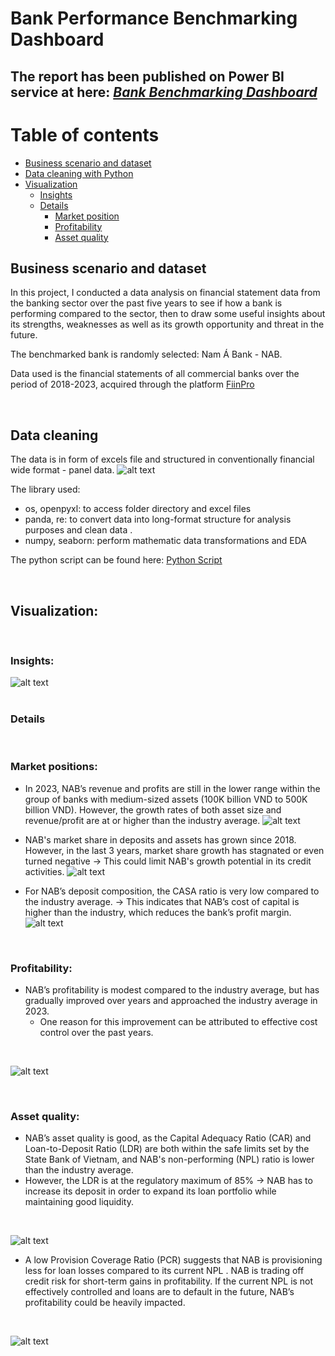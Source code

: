 # Bank Performance Benchmarking Dashboard
The report has been published on Power BI service at here: [**_Bank Benchmarking Dashboard_**](https://app.powerbi.com/view?r=eyJrIjoiNDhmZWUxNzAtZTljNi00MDVhLWFmZTYtMTc4MTgzMDNhNTY3IiwidCI6ImFmMWYzNzUzLTM5MjUtNGU2Zi05NDliLTk3YzAwNzMyMDgwMyIsImMiOjEwfQ%3D%3D&fbclid=IwAR19SyBorqdDhtuXZaKvqBwRLDbzsqN-1SsMNP7veJgnAn43vM0rNTJC4YQ)
---

Table of contents
=================

<!--ts-->
* [Business scenario and dataset](#Business-scenario-dataset)
* [Data cleaning with Python](#Data-cleaning)
* [Visualization](#Visualization)
   * [Insights](#insights)
   * [Details](#details)
       * [Market position](#market-position)
       * [Profitability](#profitability)
       * [Asset quality](#asset)<!--te-->
<a name="Business-scenario-dataset"/> </br>
## Business scenario and dataset

In this project, I conducted a data analysis on financial statement data from the banking sector over the past five years to see if how a bank is performing compared to the sector, then to draw some useful insights about its strengths, weaknesses as well as its growth opportunity and threat in the future.

The benchmarked bank is randomly selected: Nam Á Bank - NAB.

Data used is the financial statements of all commercial banks over the period of 2018-2023, acquired through the platform [FiinPro](https://fiinpro.com/fiinpro-x)

<a name="Data-cleaning"/> </br>
## Data cleaning  

The data is in form of excels file and structured in conventionally financial wide format - panel data. 
![alt text](https://github.com/thaianhnguyen/Benchmarking-NAB-Dashboard/blob/main/data.jpg)</br>

The library used:</br>
- os, openpyxl: to access folder directory and excel files
- panda, re: to convert data into long-format structure for analysis purposes and clean data . </br>
- numpy, seaborn: perform mathematic data transformations and EDA </br>

The python script can be found here: [Python Script]()

<a name="Visualization"/> </br>
## Visualization:
<a name="insights"/> </br>
### Insights:
![alt text](https://github.com/thaianhnguyen/Benchmarking-NAB-Dashboard/blob/main/Slide_eng.JPG)</br>
<a name="details"/> </br>
### Details
<a name="market-position"/> </br>
### Market positions:
- In 2023, NAB’s revenue and profits are still in the lower range within the group of banks with medium-sized assets (100K billion VND to 500K billion VND). However, the growth rates of both asset size and revenue/profit are at or higher than the industry average.
![alt text](https://github.com/thaianhnguyen/Benchmarking-NAB-Dashboard/blob/main/mkt_position_1.jpg)</br>

- NAB's market share in deposits and assets has grown since 2018. However, in the last 3 years, market share growth has stagnated or even turned negative → This could limit NAB's growth potential in its credit activities.
![alt text](https://github.com/thaianhnguyen/Benchmarking-NAB-Dashboard/blob/main/mkt_2.jpg)</br>


- For NAB’s deposit composition, the CASA ratio is very low compared to the industry average. → This indicates that NAB’s cost of capital is higher than the industry, which reduces the bank’s profit margin. </br>
![alt text](https://github.com/thaianhnguyen/Benchmarking-NAB-Dashboard/blob/main/mk_position_3.jpg)</br>

<a name="profitability"/> </br>
### Profitability:
- NAB’s profitability is modest compared to the industry average, but has gradually improved over years and approached the industry average in 2023.
    - One reason for this improvement can be attributed to effective cost control over the past years.
</br>

![alt text](https://github.com/thaianhnguyen/Benchmarking-NAB-Dashboard/blob/main/profit_1.jpg)</br>

<a name="asset"/> </br>
### Asset quality:
- NAB’s asset quality is good, as the Capital Adequacy Ratio (CAR) and Loan-to-Deposit Ratio (LDR) are both within the safe limits set by the State Bank of Vietnam, and NAB's non-performing (NPL) ratio is lower than the industry average.
- However, the LDR is at the regulatory maximum of 85% → NAB has to increase its deposit in order to expand its loan portfolio while maintaining good liquidity.
</br>

![alt text](https://github.com/thaianhnguyen/Benchmarking-NAB-Dashboard/blob/main/asset_1.jpg)</br>

- A low Provision Coverage Ratio (PCR) suggests that NAB is provisioning less for loan losses compared to its current NPL . NAB is trading off credit risk for short-term gains in profitability. If the current NPL is not effectively controlled and loans are to default in the future, NAB’s profitability could be heavily impacted.
</br>

![alt text](https://github.com/thaianhnguyen/Benchmarking-NAB-Dashboard/blob/main/asset_2.jpg)</br>




